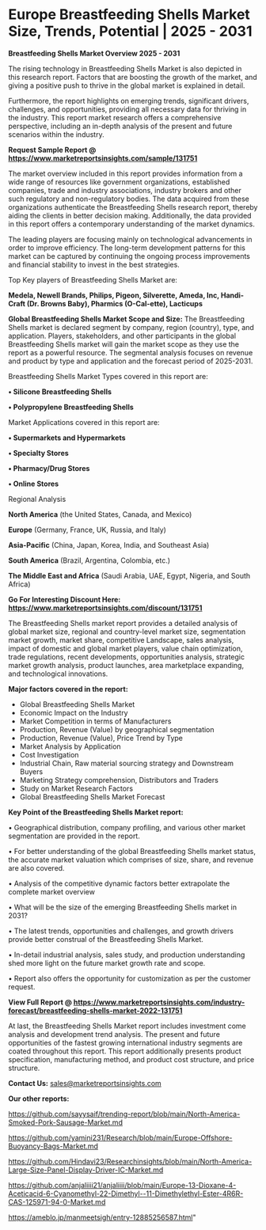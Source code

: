 # Europe Breastfeeding Shells Market Size, Trends, Potential | 2025 - 2031

<Strong> Breastfeeding Shells Market Overview 2025 - 2031</strong>

The rising technology in Breastfeeding Shells Market is also depicted in this research report. Factors that are boosting the growth of the market, and giving a positive push to thrive in the global market is explained in detail.

Furthermore, the report highlights on emerging trends, significant drivers, challenges, and opportunities, providing all necessary data for thriving in the industry. This report market research offers a comprehensive perspective, including an in-depth analysis of the present and future scenarios within the industry.

<strong>Request Sample Report @ <a href=https://www.marketreportsinsights.com/sample/131751>https://www.marketreportsinsights.com/sample/131751</a></strong>

The market overview included in this report provides information from a wide range of resources like government organizations, established companies, trade and industry associations, industry brokers and other such regulatory and non-regulatory bodies. The data acquired from these organizations authenticate the Breastfeeding Shells research report, thereby aiding the clients in better decision making. Additionally, the data provided in this report offers a contemporary understanding of the market dynamics.

The leading players are focusing mainly on technological advancements in order to improve efficiency. The long-term development patterns for this market can be captured by continuing the ongoing process improvements and financial stability to invest in the best strategies.

Top Key players of Breastfeeding Shells Market are:

<strong>Medela, Newell Brands, Philips, Pigeon, Silverette, Ameda, Inc, Handi-Craft (Dr. Browns Baby), Pharmics (O-Cal-ette), Lacticups</strong>

<strong><b>Global Breastfeeding Shells Market Scope and Size:</b></strong>
The Breastfeeding Shells market is declared segment by company, region (country), type, and application. Players, stakeholders, and other participants in the global Breastfeeding Shells market will gain the market scope as they use the report as a powerful resource. The segmental analysis focuses on revenue and product by type and application and the forecast period of 2025-2031.

Breastfeeding Shells Market Types covered in this report are:

<strong>• Silicone Breastfeeding Shells

• Polypropylene Breastfeeding Shells</strong>

Market Applications covered in this report are:

<strong>• Supermarkets and Hypermarkets

• Specialty Stores

• Pharmacy/Drug Stores

• Online Stores</strong> 

Regional Analysis

<strong>North America</strong> (the United States, Canada, and Mexico)

<strong>Europe</strong> (Germany, France, UK, Russia, and Italy)

<strong>Asia-Pacific</strong> (China, Japan, Korea, India, and Southeast Asia)

<strong>South America</strong> (Brazil, Argentina, Colombia, etc.)

<strong>The Middle East and Africa</strong> (Saudi Arabia, UAE, Egypt, Nigeria, and South Africa)

<strong>Go For Interesting Discount Here: <a href=https://www.marketreportsinsights.com/discount/131751>https://www.marketreportsinsights.com/discount/131751</a></strong>

The Breastfeeding Shells market report provides a detailed analysis of global market size, regional and country-level market size, segmentation market growth, market share, competitive Landscape, sales analysis, impact of domestic and global market players, value chain optimization, trade regulations, recent developments, opportunities analysis, strategic market growth analysis, product launches, area marketplace expanding, and technological innovations.

<strong><b>Major factors covered in the report:</b></strong>
<ul>
  <li>Global Breastfeeding Shells Market </li>
  <li>Economic Impact on the Industry</li>
  <li>Market Competition in terms of Manufacturers</li>
  <li>Production, Revenue (Value) by geographical segmentation</li>
  <li>Production, Revenue (Value), Price Trend by Type</li>
  <li>Market Analysis by Application</li>
  <li>Cost Investigation</li>
  <li>Industrial Chain, Raw material sourcing strategy and Downstream Buyers</li>
  <li>Marketing Strategy comprehension, Distributors and Traders</li>
  <li>Study on Market Research Factors</li>
  <li>Global Breastfeeding Shells Market Forecast</li>
</ul>

<strong><b>Key Point of the Breastfeeding Shells Market report:</b></strong>

• Geographical distribution, company profiling, and various other market segmentation are provided in the report.

• For better understanding of the global Breastfeeding Shells market status, the accurate market valuation which comprises of size, share, and revenue are also covered.

• Analysis of the competitive dynamic factors better extrapolate the complete market overview

• What will be the size of the emerging Breastfeeding Shells market in 2031?

• The latest trends, opportunities and challenges, and growth drivers provide better construal of the Breastfeeding Shells Market.

• In-detail industrial analysis, sales study, and production understanding shed more light on the future market growth rate and scope.

• Report also offers the opportunity for customization as per the customer request.

<strong><b>View Full Report @ <a href=https://www.marketreportsinsights.com/industry-forecast/breastfeeding-shells-market-2022-131751>https://www.marketreportsinsights.com/industry-forecast/breastfeeding-shells-market-2022-131751</a></b></strong>


At last, the Breastfeeding Shells Market report includes investment come analysis and development trend analysis. The present and future opportunities of the fastest growing international industry segments are coated throughout this report. This report additionally presents product specification, manufacturing method, and product cost structure, and price structure.

<strong>Contact Us:</strong>
sales@marketreportsinsights.com

<strong>Our other reports:</strong>

<a href=https://github.com/sayysaif/trending-report/blob/main/North-America-Smoked-Pork-Sausage-Market.md>https://github.com/sayysaif/trending-report/blob/main/North-America-Smoked-Pork-Sausage-Market.md</a>

<a href=https://github.com/yamini231/Research/blob/main/Europe-Offshore-Buoyancy-Bags-Market.md>https://github.com/yamini231/Research/blob/main/Europe-Offshore-Buoyancy-Bags-Market.md</a>

<a href=https://github.com/Hindavi23/Researchinsights/blob/main/North-America-Large-Size-Panel-Display-Driver-IC-Market.md>https://github.com/Hindavi23/Researchinsights/blob/main/North-America-Large-Size-Panel-Display-Driver-IC-Market.md</a>

<a href=https://github.com/anjaliiii21/anjaliiii/blob/main/Europe-13-Dioxane-4-Aceticacid-6-Cyanomethyl-22-Dimethyl--11-Dimethylethyl-Ester-4R6R-CAS-125971-94-0-Market.md>https://github.com/anjaliiii21/anjaliiii/blob/main/Europe-13-Dioxane-4-Aceticacid-6-Cyanomethyl-22-Dimethyl--11-Dimethylethyl-Ester-4R6R-CAS-125971-94-0-Market.md</a>

<a href=https://ameblo.jp/manmeetsigh/entry-12885256587.html>https://ameblo.jp/manmeetsigh/entry-12885256587.html</a>"

